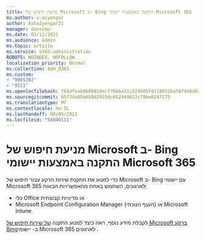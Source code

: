 ```yaml
---
title: מניעת חיפוש של Microsoft ב- Bing התקנה באמצעות יישומי Microsoft 365
ms.author: v-aiyengar
author: AshaIyengar21
manager: dansimp
ms.date: 03/12/2021
ms.audience: Admin
ms.topic: article
ms.service: o365-administration
ROBOTS: NOINDEX, NOFOLLOW
localization_priority: Normal
ms.collection: Adm_O365
ms.custom:
- "9005302"
- "9211"
ms.openlocfilehash: f84dfeab060b819ecf76bba31cd24b05f01188316af8f4d6d02e205f8dd18b97
ms.sourcegitcommit: b5f7da89a650d2915dc652449623c78be6247175
ms.translationtype: MT
ms.contentlocale: he-IL
ms.lasthandoff: 08/05/2021
ms.locfileid: "54040111"
---
```

# <a name="prevent-microsoft-search-in-bing-from-installing-with-microsoft-365-apps"></a>מניעת חיפוש של Microsoft ב- Bing התקנה באמצעות יישומי Microsoft 365

כדי למנוע את התקנת שירות הרקע עבור חיפוש של Microsoft ב- Bing עם יישומי Microsoft 365 לארגונים, השתמש באחת מהאפשרויות הבאות:

- כלי Office או מדיניות קבוצתית
- Microsoft Endpoint Configuration Manager (הענף הנוכחי) או Microsoft Intune

לקבלת מידע נוסף, ראה כיצד למנוע התקנה [של שירות חיפוש של Microsoft ברקע Bing](https://go.microsoft.com/fwlink/?linkid=2151946)ב- יישומי Microsoft 365 לארגונים .
